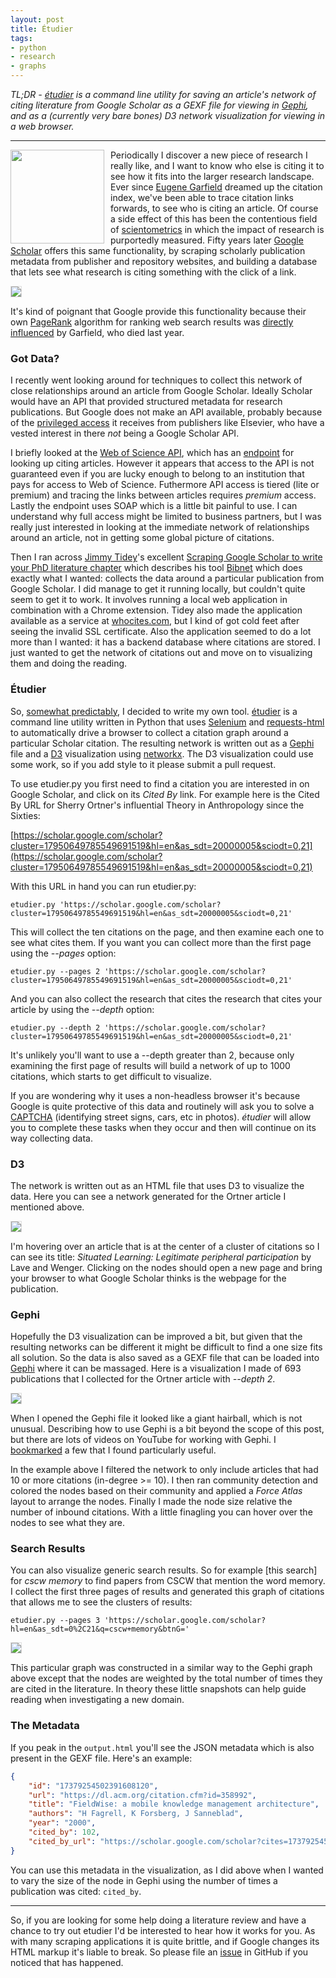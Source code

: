 ```yaml
---
layout: post
title: Étudier
tags:
- python
- research
- graphs
---
```



*TL;DR - [étudier] is a command line utility for saving an article's network of
citing literature from Google Scholar as a GEXF file for viewing in [Gephi], and
as a (currently very bare bones) D3 network visualization for viewing in a web
browser.*

---

<img style="float: left; width: 150px; margin-right: 10px;" class="img-fluid" src="/images/scholar-gephi.png">

Periodically I discover a new piece of research I really like, and I want to
know who else is citing it to see how it fits into the larger research
landscape. Ever since [Eugene Garfield] dreamed up the citation index, we've
been able to trace citation links forwards, to see who is citing an article. Of
course a side effect of this has been the contentious field of [scientometrics]
in which the impact of research is purportedly measured. Fifty years later
[Google Scholar] offers this same functionality, by scraping scholarly
publication metadata from publisher and repository websites, and building a
database that lets see what research is citing something with the click of a
link.

<img style="border: thin solid #ddd;" class="img-fluid" src="/images/scholar-cited.png">

It's kind of poignant that Google provide this functionality because their own
[PageRank] algorithm for ranking web search results was [directly influenced] by
Garfield, who died last year.

### Got Data?

I recently went looking around for techniques to collect this network of close
relationships around an article from Google Scholar. Ideally Scholar would have
an API that provided structured metadata for research publications. But Google
does not make an API available, probably because of the [privileged access] it
receives from publishers like Elsevier, who have a vested interest in there
*not* being a Google Scholar API.

I briefly looked at the [Web of Science API], which has an [endpoint] for
looking up citing articles. However it appears that access to the API is not
guaranteed even if you are lucky enough to belong to an institution that pays
for access to Web of Science. Futhermore API access is tiered (lite or premium)
and tracing the links between articles requires *premium* access. Lastly the
endpoint uses SOAP which is a little bit painful to use. I can understand why
full access might be limited to business partners, but I was really just
interested in looking at the immediate network of relationships around an
article, not in getting some global picture of citations.

Then I ran across [Jimmy Tidey]'s excellent [Scraping Google Scholar to write
your PhD literature
chapter](https://mystudentvoices.com/scraping-google-scholar-to-write-your-phd-literature-chapter-2ea35f8f4fa1)
which describes his tool
[Bibnet](https://github.com/jimmytidey/bibnet-google-scholar-scraper) which does
exactly what I wanted: collects the data around a particular publication from
Google Scholar. I did manage to get it running locally, but couldn't quite seem
to get it to work. It involves running a local web application in combination
with a Chrome extension. Tidey also made the application available as a service
at [whocites.com](https://whocites.com), but I kind of got cold feet after
seeing the invalid SSL certificate. Also the application seemed to do a lot more
than I wanted: it has a backend database where citations are stored. I just
wanted to get the network of citations out and move on to visualizing them and
doing the reading.

### Étudier

So, [somewhat predictably], I decided to write my own tool. [étudier] is a
command line utility written in Python that uses [Selenium] and [requests-html]
to automatically drive a browser to collect a citation graph around a particular
Scholar citation. The resulting network is written out as a [Gephi] file and a
[D3] visualization using [networkx]. The D3 visualization could use some
work, so if you add style to it please submit a pull request.

To use etudier.py you first need to find a citation you are interested in on
Google Scholar, and click on its *Cited By* link. For example here is the Cited
By URL for Sherry Ortner's influential Theory in Anthropology since the Sixties:

[https://scholar.google.com/scholar?cluster=17950649785549691519&hl=en&as_sdt=20000005&sciodt=0,21](https://scholar.google.com/scholar?cluster=17950649785549691519&hl=en&as_sdt=20000005&sciodt=0,21)

With this URL in hand you can run etudier.py:

    etudier.py 'https://scholar.google.com/scholar?cluster=17950649785549691519&hl=en&as_sdt=20000005&sciodt=0,21'

This will collect the ten citations on the page, and then examine each one to
see what cites them. If you want you can collect more than the first page using
the *--pages* option:

    etudier.py --pages 2 'https://scholar.google.com/scholar?cluster=17950649785549691519&hl=en&as_sdt=20000005&sciodt=0,21'

And you can also collect the research that cites the research that cites your 
article by using the *--depth* option:

    etudier.py --depth 2 'https://scholar.google.com/scholar?cluster=17950649785549691519&hl=en&as_sdt=20000005&sciodt=0,21'

It's unlikely you'll want to use a --depth greater than 2, because only
examining the first page of results will build a network of up to 1000 citations, which starts to get difficult to visualize.

If you are wondering why it uses a non-headless browser it's because Google is
quite protective of this data and routinely will ask you to solve a [CAPTCHA]
(identifying street signs, cars, etc in photos).  *étudier* will allow you to
complete these tasks when they occur and then will continue on its way
collecting data.

### D3

The network is written out as an HTML file that uses D3 to visualize the data.
Here you can see a network generated for the Ortner article I mentioned above.

<img style="border: thin solid #ddd;" class="img-fluid"
src="/images/scholar-d3.png">

I'm hovering over an article that is at the center of a cluster of citations so
I can see its title: *Situated Learning: Legitimate peripheral participation* by
Lave and Wenger. Clicking on the nodes should open a new page and bring your
browser to what Google Scholar thinks is the webpage for the publication.

### Gephi

Hopefully the D3 visualization can be improved a bit, but given that the
resulting networks can be different it might be difficult to find a one size
fits all solution. So the data is also saved as a GEXF file that can be loaded
into [Gephi] where it can be massaged. Here is a visualization I made of 693
publications that I collected for the Ortner article with *--depth 2*.

<img style="border: thin solid #ddd;" class="img-fluid"
src="/images/scholar-gephi.png">

When I opened the Gephi file it looked like a giant hairball, which is not
unusual.  Describing how to use Gephi is a bit beyond the scope of this post,
but there are lots of videos on YouTube for working with Gephi. I [bookmarked] a
few that I found particularly useful.

In the example above I filtered the network to only include articles that had 10
or more citations (in-degree >= 10). I then ran community detection and colored
the nodes based on their community and applied a *Force Atlas* layout to arrange
the nodes. Finally I made the node size relative the number of inbound
citations.  With a little finagling you can hover over the nodes to see what
they are.

### Search Results

You can also visualize generic search results. So for example [this search] for
*cscw memory* to find papers from CSCW that mention the word memory. I collect
the first three pages of results and generated this graph of citations that
allows me to see the clusters of results:

    etudier.py --pages 3 'https://scholar.google.com/scholar?hl=en&as_sdt=0%2C21&q=cscw+memory&btnG='

<img style="border: thin solid #ddd;" class="img-fluid" src="/images/scholar-search-gephi.png">

This particular graph was constructed in a similar way to the Gephi graph above
except that the nodes are weighted by the total number of times they are cited
in the literature. In theory these little snapshots can help guide reading when
investigating a new domain.

### The Metadata

If you peak in the `output.html` you'll see the JSON metadata which is also
present in the GEXF file. Here's an example:

```json
{
	"id": "17379254502391608120",
	"url": "https://dl.acm.org/citation.cfm?id=358992",
	"title": "FieldWise: a mobile knowledge management architecture",
	"authors": "H Fagrell, K Forsberg, J Sanneblad",
	"year": "2000",
	"cited_by": 102,
	"cited_by_url": "https://scholar.google.com/scholar?cites=17379254502391608120&as_sdt=20000005&sciodt=0,21&hl=en"
}
```

You can use this metadata in the visualization, as I did above when I wanted to vary the size of the node in Gephi using the number of times a publication was cited: `cited_by`.

---

So, if you are looking for some help doing a literature review and have a chance
to try out etudier I'd be interested to hear how it works for you. As with many
scraping applications it is quite brittle, and if Google changes its HTML markup
it's liable to break. So please file an [issue] in GitHub if you noticed that
has happened.

[Theory in Anthropology since the Sixties]: https://scholar.google.com/scholar?hl=en&as_sdt=20000005&sciodt=0,21&cites=17950649785549691519&scipsc=
[Google Scholar]: https://scholar.google.com
[Selenium]: https://docs.seleniumhq.org/
[requests-html]: http://html.python-requests.org/
[privileged access]: https://www.quora.com/Are-there-technological-or-logistical-challenges-that-explain-why-Google-does-not-have-an-official-API-for-Google-Scholar
[Gephi]: https://gephi.org/
[networkx]: https://networkx.github.io/
[D3]: https://d3js.org/
[Python 3]: https://www.python.org/downloads/
[ChromeDriver]: https://sites.google.com/a/chromium.org/chromedriver/
[Eugene Garfield]: https://en.wikipedia.org/wiki/Eugene_Garfield
[directly influenced]: https://hyp.is/BE_AKCsOEei8sFefEAGR2Q/ilpubs.stanford.edu:8090/422/1/1999-66.pdf
[Google Scholar]: https://scholar.google.com
[scientometrics]: https://en.wikipedia.org/wiki/Scientometrics
[Jimmy Tidey]: https://twitter.com/Jimmytidey
[Web of Science API]: http://ips.clarivate.com/tutorials/wsp_docs/soap/Guide/
[endpoint]: http://ips.clarivate.com/tutorials/wsp_docs/soap/Guide/
[étudier]: https://github.com/edsu/etudier
[CAPTCHA]: https://en.wikipedia.org/wiki/CAPTCHA
[somewhat predictably]: https://en.wikipedia.org/wiki/Not_invented_here
[PageRank]: https://en.wikipedia.org/wiki/PageRank
[command line utility]: https://github.com/edsu/etudier
[bookmarked]: https://pinboard.in/u:edsu/t:gephi+video
[issue]: https://github.com/edsu/etudier/issues
